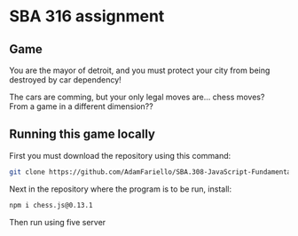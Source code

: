 # SBA 316 assignment
## Game
You are the mayor of detroit, and you must protect your city from being destroyed by car dependency!  

The cars are comming, but your only legal moves are... chess moves?    
From a game in a different dimension??  


## Running this game locally
First you must download the repository using this command:
```bash
git clone https://github.com/AdamFariello/SBA.308-JavaScript-Fundamentals
```
Next in the repository where the program is to be run, install:
```bash
npm i chess.js@0.13.1
```
Then run using five server